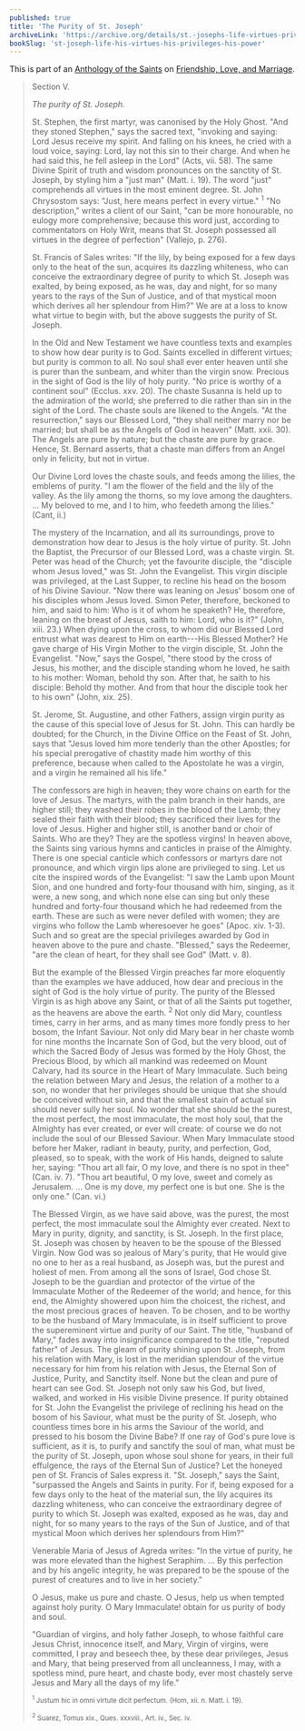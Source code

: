 ```yaml
---
published: true
title: 'The Purity of St. Joseph'
archiveLink: 'https://archive.org/details/st.-josephs-life-virtues-privileges-power/page/203?view=theater'
bookSlug: 'st-joseph-life-his-virtues-his-privileges-his-power'
---
```


This is part of an [Anthology of the Saints](/anthologies.html) on [Friendship, Love, and Marriage](/anthologies/friendship-love-and-marriage.html).

> Section V.
>
> *The purity of St. Joseph.*
>
> St. Stephen, the first martyr, was canonised by the Holy Ghost. "And they stoned Stephen," says the sacred text, "invoking and saying: Lord Jesus receive my spirit. And falling on his knees, he cried with a loud voice, saying: Lord, lay not this sin to their charge. And when he had said this, he fell asleep in the Lord" (Acts, vii. 58). The same Divine Spirit of truth and wisdom pronounces on the sanctity of St. Joseph, by styling him a "just man" (Matt. i. 19). The word "just" comprehends all virtues in the most eminent degree. St. John Chrysostom says: "Just, here means perfect in every virtue." <sup>1</sup> "No description," writes a client of our Saint, "can be more honourable, no eulogy more comprehensive; because this word just, according to commentators on Holy Writ, means that St. Joseph possessed all virtues in the degree of perfection" (Vallejo, p. 276).
>
> St. Francis of Sales writes: "If the lily, by being exposed for a few days only to the heat of the sun, acquires its dazzling whiteness, who can conceive the extraordinary degree of purity to which St. Joseph was exalted, by being exposed, as he was, day and night, for so many years to the rays of the Sun of Justice, and of that mystical moon which derives all her splendour from Him?" We are at a loss to know what virtue to begin with, but the above suggests the purity of St. Joseph.
>
> In the Old and New Testament we have countless texts and examples to show how dear purity is to God. Saints excelled in different virtues; but purity is common to all. No soul shall ever enter heaven until she is purer than the sunbeam, and whiter than the virgin snow. Precious in the sight of God is the lily of holy purity. "No price is worthy of a continent soul" (Ecclus. xxv. 20). The chaste Susanna is held up to the admiration of the world; she preferred to die rather than sin in the sight of the Lord. The chaste souls are likened to the Angels. "At the resurrection," says our Blessed Lord, "they shall neither marry nor be married; but shall be as the Angels of God in heaven" (Matt. xxii. 30). The Angels are pure by nature; but the chaste are pure by grace. Hence, St. Bernard asserts, that a chaste man differs from an Angel only in felicity, but not in virtue.
>
> Our Divine Lord loves the chaste souls, and feeds among the lilies, the emblems of purity. "I am the flower of the field and the lily of the valley. As the lily among the thorns, so my love among the daughters. … My beloved to me, and I to him, who feedeth among the lilies." (Cant, ii.)
>
> The mystery of the Incarnation, and all its surroundings, prove to demonstration how dear to Jesus is the holy virtue of purity. St. John the Baptist, the Precursor of our Blessed Lord, was a chaste virgin. St. Peter was head of the Church; yet the favourite disciple, the "disciple whom Jesus loved," was St. John the Evangelist. This virgin disciple was privileged, at the Last Supper, to recline his head on the bosom of his Divine Saviour. "Now there was leaning on Jesus' bosom one of his disciples whom Jesus loved. Simon Peter, therefore, beckoned to him, and said to him: Who is it of whom he speaketh? He, therefore, leaning on the breast of Jesus, saith to him: Lord, who is it?" (John, xiii. 23.) When dying upon the cross, to whom did our Blessed Lord entrust what was dearest to Him on earth---His Blessed Mother? He gave charge of His Virgin Mother to the virgin disciple, St. John the Evangelist. "Now," says the Gospel, "there stood by the cross of Jesus, his mother, and the disciple standing whom he loved, he saith to his mother: Woman, behold thy son. After that, he saith to his disciple: Behold thy mother. And from that hour the disciple took her to his own" (John, xix. 25).
>
> St. Jerome, St. Augustine, and other Fathers, assign virgin purity as the cause of this special love of Jesus for St. John. This can hardly be doubted; for the Church, in the Divine Office on the Feast of St. John, says that "Jesus loved him more tenderly than the other Apostles; for his special prerogative of chastity made him worthy of this preference, because when called to the Apostolate he was a virgin, and a virgin he remained all his life."
>
> The confessors are high in heaven; they wore chains on earth for the love of Jesus. The martyrs, with the palm branch in their hands, are higher still; they washed their robes in the blood of the Lamb; they sealed their faith with their blood; they sacrificed their lives for the love of Jesus. Higher and higher still, is another band or choir of Saints. Who are they? They are the spotless virgins! In heaven above, the Saints sing various hymns and canticles in praise of the Almighty. There is one special canticle which confessors or martyrs dare not pronounce, and which virgin lips alone are privileged to sing. Let us cite the inspired words of the Evangelist: "I saw the Lamb upon Mount Sion, and one hundred and forty-four thousand with him, singing, as it were, a new song, and which none else can sing but only these hundred and forty-four thousand which he had redeemed from the earth. These are such as were never defiled with women; they are virgins who follow the Lamb wheresoever he goes" (Apoc. xiv. 1-3). Such and so great are the special privileges awarded by God in heaven above to the pure and chaste. "Blessed," says the Redeemer, "are the clean of heart, for they shall see God" (Matt. v. 8).
>
> But the example of the Blessed Virgin preaches far more eloquently than the examples we have adduced, how dear and precious in the sight of God is the holy virtue of purity. The purity of the Blessed Virgin is as high above any Saint, or that of all the Saints put together, as the heavens are above the earth. <sup>2</sup> Not only did Mary, countless times, carry in her arms, and as many times more fondly press to her bosom, the Infant Saviour. Not only did Mary bear in her chaste womb for nine months the Incarnate Son of God, but the very blood, out of which the Sacred Body of Jesus was formed by the Holy Ghost, the Precious Blood, by which all mankind was redeemed on Mount Calvary, had its source in the Heart of Mary Immaculate. Such being the relation between Mary and Jesus, the relation of a mother to a son, no wonder that her privileges should be unique that she should be conceived without sin, and that the smallest stain of actual sin should never sully her soul. No wonder that she should be the purest, the most perfect, the most immaculate, the most holy soul, that the Almighty has ever created, or ever will create: of course we do not include the soul of our Blessed Saviour. When Mary Immaculate stood before her Maker, radiant in beauty, purity, and perfection, God, pleased, so to speak, with the work of His hands, deigned to salute her, saying: "Thou art all fair, O my love, and there is no spot in thee" (Can. iv. 7). "Thou art beautiful, O my love, sweet and comely as Jerusalem. … One is my dove, my perfect one is but one. She is the only one." (Can. vi.)
>
> The Blessed Virgin, as we have said above, was the purest, the most perfect, the most immaculate soul the Almighty ever created. Next to Mary in purity, dignity, and sanctity, is St. Joseph. In the first place, St. Joseph was chosen by heaven to be the spouse of the Blessed Virgin. Now God was so jealous of Mary's purity, that He would give no one to her as a real husband, as Joseph was, but the purest and holiest of men. From among all the sons of Israel, God chose St. Joseph to be the guardian and protector of the virtue of the Immaculate Mother of the Redeemer of the world; and hence, for this end, the Almighty showered upon him the choicest, the richest, and the most precious graces of heaven. To be chosen, and to be worthy to be the husband of Mary Immaculate, is in itself sufficient to prove the supereminent virtue and purity of our Saint. The title, "husband of Mary," fades away into insignificance compared to the title, "reputed father" of Jesus. The gleam of purity shining upon St. Joseph, from his relation with Mary, is lost in the meridian splendour of the virtue necessary for him from his relation with Jesus, the Eternal Son of Justice, Purity, and Sanctity itself. None but the clean and pure of heart can see God. St. Joseph not only saw his God, but lived, walked, and worked in His visible Divine presence. If purity obtained for St. John the Evangelist the privilege of reclining his head on the bosom of his Saviour, what must be the purity of St. Joseph, who countless times bore in his arms the Saviour of the world, and pressed to his bosom the Divine Babe? If one ray of God's pure love is sufficient, as it is, to purify and sanctify the soul of man, what must be the purity of St. Joseph, upon whose soul shone for years, in their full effulgence, the rays of the Eternal Sun of Justice? Let the honeyed pen of St. Francis of Sales express it. "St. Joseph," says the Saint, "surpassed the Angels and Saints in purity. For if, being exposed for a few days only to the heat of the material sun, the lily acquires its dazzling whiteness, who can conceive the extraordinary degree of purity to which St. Joseph was exalted, exposed as he was, day and night, for so many years to the rays of the Sun of Justice, and of that mystical Moon which derives her splendours from Him?"
>
> Venerable Maria of Jesus of Agreda writes: "In the virtue of purity, he was more elevated than the highest Seraphim. … By this perfection and by his angelic integrity, he was prepared to be the spouse of the purest of creatures and to live in her society."
>
> O Jesus, make us pure and chaste. O Jesus, help us when tempted against holy purity. O Mary Immaculate! obtain for us purity of body and soul.
>
> "Guardian of virgins, and holy father Joseph, to whose faithful care Jesus Christ, innocence itself, and Mary, Virgin of virgins, were committed, I pray and beseech thee, by these dear privileges, Jesus and Mary, that being preserved from all uncleanness, I may, with a spotless mind, pure heart, and chaste body, ever most chastely serve Jesus and Mary all the days of my life."
>
> <small><sup>1</sup> Justum hic in omni virtute dicit perfectum. (Hom, xii. n. Matt. i. 19).</small>
>
> <small><sup>2</sup> Suarez, Tomus xix., Ques. xxxviii., Art. iv., Sec. iv.</small>